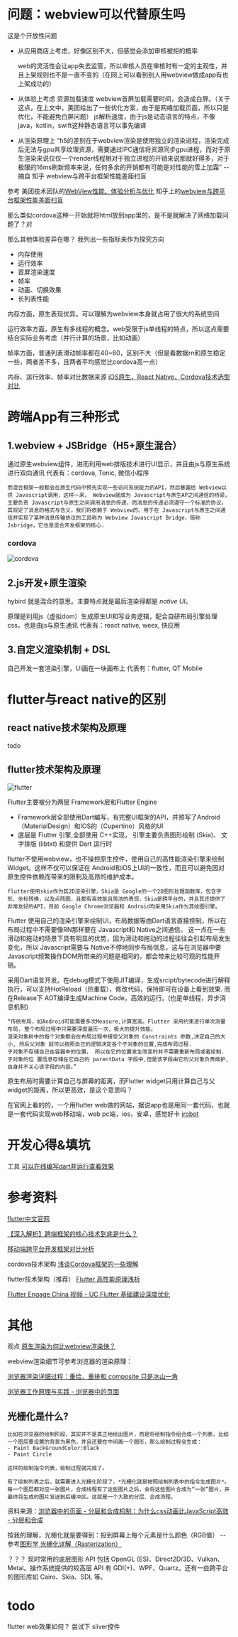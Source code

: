 # 问题：webview可以代替原生吗
这是个开放性问题

- 从应用商店上考虑，好像区别不大，但感觉会添加审核被拒的概率

    web的灵活性会让app失去监管，所以审核人员在审核时有一定的主观性，并且上架规则也不是一直不变的（在网上可以看到别人用webview做成app有也上架成功的）

- 从体验上考虑
    资源加载速度
    webview首屏加载需要时间，会造成白屏。（关于这点，在上文中，美团给出了一些优化方案，由于是网络加载页面，所以只是优化，不能避免白屏问题）
    js解析速度，由于js是动态语言的特点，不像java，kotlin，swift这种静态语言可以事先编译

- 从渲染原理上
    “h5的差别在于webview渲染是使用独立的渲染进程，渲染完成后无法与gpu共享纹理资源，需要通过IPC通信将资源同步gpu进程，而对于原生渲染来说仅仅一个render线程相对于独立进程的开销来说那就好得多，对于极限的16ms刷新频率来说，任何多余的开销都有可能是对性能的雪上加霜” --摘自 知乎 webview与跨平台框架性能差距扫盲



参考
美团技术团队的[WebView性能、体验分析与优化](https://tech.meituan.com/2017/06/09/webviewperf.html)
知乎上的[webview与跨平台框架性能差距扫盲](https://zhuanlan.zhihu.com/p/150289826)

那么类似cordova这种一开始就将html放到app里的，是不是就解决了网络加载问题了？对

那么其他体验差异在哪？
我列出一些指标来作为探究方向
- 内存使用
- 运行效率
- 首屏渲染速度
- 帧率
- 动画、切换效果
- 长列表性能

内存方面，原生表现优异。可以理解为webview本身就占用了很大的系统空间

运行效率方面，原生有多线程的概念。web受限于js单线程的特点，所以这点需要结合实际业务考虑（并行计算的场景，比如动画）

帧率方面，普通列表滑动帧率都在40~60，区别不大（但是看数据rn和原生稳定一些，两者差不多，且两者平均感觉比cordova高一点）

内存、运行效率、帧率对比数据来源
[iOS原生，React Native，Cordova技术选型对比](https://blog.csdn.net/shisanshuno1/article/details/80644959)

# 跨端App有三种形式
## 1.webview + JSBridge（H5+原生混合）
通过原生webview组件，进而利用web排版技术进行UI显示，并且由js与原生系统进行双向通讯
代表有：cordova, Tonic, 微信小程序

    而混合框架一般都会在原生代码中预先实现一些访问系统能力的API，然后暴露给 Webview以供 Javascript调用，这样一来， Webview就成为 Javascript与原生AP之间通信的桥梁，主要负责 Javascript与原生之间调用消息的传递，而消息的传递必须遵守一个标准的协议，其规定了消息的格式与含义，我们将依赖于 Webview的、用于在 Javascript与原生之间通信并实现了某种消息传输协议的工具称为 Webview Javascript Bridge，简称 Jsbridge，它也是混合开发框架的核心.

### cordova
![cordova](/分享/cordova.png)
## 2.js开发+原生渲染
hybird 就是混合的意思。主要特点就是最后渲染得都是 *native UI*。

原理是利用js（虚拟dom）生成原生UI和写业务逻辑，配合自研布局引擎处理css，也是由js与原生通讯
代表有：react native, weex, 快应用
## 3.自定义渲染机制 + DSL
自己开发一套渲染引擎，UI画在一块画布上
代表有：flutter, QT Mobile

# flutter与react native的区别
## react native技术架构及原理
todo
## flutter技术架构及原理
![flutter](/分享/flutter.png)

Flutter主要被分为两层 Framework层和Flutter Engine
- Framework层全部使用Dart编写，有完整UI框架的API，并预写了Android（MaterialDesign）和IOS的（Cupertino）风格的UI
- 底层是 Flutter 引擎,全部使用 C++实现， 引擎主要负责图形绘制 (Skia)、 文字排版 (libtxt) 和提供 Dart 运行时

flutter不使用webview，也不操控原生控件，使用自己的高性能渲染引擎来绘制 Widget。这样不仅可以保证在 Android和iOS上UI的一致性，而且可以避免因对原生控件依赖而带来的限制及高昂的维护成本。

    flutter使用skia作为其2D渲染引擎，Skia是 Google的一个2D图形处理函数库，包含字形、坐标转换，以及点阵图，且都有高效能且简洁的表现，Skia是跨平台的，并且其还提供了非常友好的API，目前 Google Chrome浏览器和 Android均采用Skia作为其绘图引擎。

Flutter 使用自己的渲染引擎来绘制UI，布局数据等由Dart语言直接控制，所以在布局过程中不需要像RN那样要在 Javascript和 Native之间通信。
这一点在一些滑动和拖动的场景下具有明显的优势，因为滑动和拖动的过程往往会引起布局发生变化，所以 Javascript需要与 Native不停地同步布局信息，这与在浏览器中要 Javascript频繁操作DOM所带来的问题是相同的，都会带来比较可观的性能开销。

采用Dart语言开发。在debug模式下使用JIT编译，生成srcipt/bytecode进行解释执行，可以支持HotReload（热重载），修改代码，保持即可在设备上看到效果. 而在Release下 AOT编译生成Machine Code，高效的运行。(也是单线程，异步消息机制)

    “传统布局，如Android可能需要多次Measure,计算宽高。Flutter 采用约束进行单次测量布局. 整个布局过程中只需要深度遍历一次，极大的提升效能。
    渲染对象树中的每个对象都会在布局过程中接受父对象的 Constraints 参数,决定自己的大小, 然后父对象 就可以按照自己的逻辑决定各个子对象的位置,完成布局过程.
    子对象不存储自己在容器中的位置， 所以在它的位置发生改变时并不需要重新布局或者绘制. 子对象的位 置信息存储在它自己的 parentData 字段中,但是该字段由它的父对象负责维护,自身并不关心该字段的内容。”

原生布局时需要计算自己与屏幕的距离，而Flutter widget只用计算自己与父widget的距离，所以更高效，是这个意思吗？


在官网上看的的，一个用flutter web做的网站，据说app也是用同一套代码，也就是一套代码实现web移动端，web pc端，ios，安卓，感觉好卡
[irobot](https://code.irobot.com/)
# 开发心得&填坑
工具
[可以在线编写dart并运行查看效果](https://dartpad.cn/)

# 参考资料
[flutter中文官网](https://flutter.cn/)

[【深入解析】跨端框架的核心技术到底是什么？](https://mp.weixin.qq.com/s/rSIAyQihmBQnyaoY0XtB-w)

[移动端跨平台开发框架对比分析](https://www.jianshu.com/p/900bf9cbd005)

cordova技术架构
[浅谈Cordova框架的一些理解](https://www.cnblogs.com/cr330326/p/7082821.html)

flutter技术架构（推荐）
[Flutter 高性能原理浅析](https://www.jianshu.com/p/ff50f15edb54)

[Flutter Engage China 视频 - UC Flutter 基础建设深度优化](https://www.bilibili.com/video/BV1wv411h7Ni?from=search&seid=2527907128675724600)
# 其他
观点
[原生渲染为何比webview渲染快？](https://www.zhihu.com/question/264592475/answer/283852178)

webview渲染细节可参考浏览器的渲染原理：

[浏览器渲染详细过程：重绘、重排和 composite 只是冰山一角](https://www.cnblogs.com/feng9exe/p/10907959.html)

[浏览器工作原理与实践 - 浏览器中的页面](https://blog.poetries.top/browser-working-principle/guide/part5/lesson21.html)

## 光栅化是什么?
    比如在浏览器的绘制阶段，其实并不是真正地绘出图片，而是将绘制指令组合成一个列表，比如一个图层要设置的背景为黑色，并且还要在中间画一个圆形，那么绘制过程会生成：
    - Paint BackGroundColor:Black 
    - Paint Circle

    这样的绘制指令列表，绘制过程就完成了。

    有了绘制列表之后，就需要进入光栅化阶段了，*光栅化就是按照绘制列表中的指令生成图片*。每一个图层都对应一张图片，合成线程有了这些图片之后，会将这些图片合成为“一张”图片，并最终将生成的图片发送到后缓冲区。这就是一个大致的分层、合成流程。
资料来源：[浏览器中的页面 - 分层和合成机制：为什么css动画比JavaScript高效 - 分层和合成](https://blog.poetries.top/browser-working-principle/guide/part5/lesson24.html#%E5%88%86%E5%B1%82%E5%92%8C%E5%90%88%E6%88%90)

按我的理解，光栅化就是要得到：投到屏幕上每个元素是什么颜色（RGB值） --参考[图形学 光栅化详解（Rasterization）](https://www.jianshu.com/p/54fe91a946e2?open_source=weibo_search)


？？？
现时常用的底层图形 API 包括 OpenGL (ES)、Direct2D/3D、Vulkan、Metal。操作系统提供的较高层 API 有 GDI(+)、WPF、Quartz。还有一些跨平台的图形库如 Cairo、Skia、SDL 等。

# todo
flutter web效果如何？
尝试下 sliver控件